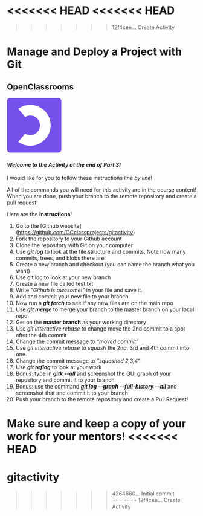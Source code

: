 <<<<<<< HEAD
<<<<<<< HEAD
=======
>>>>>>> 12f4cee... Create Activity


# Manage and Deploy a Project with Git

## OpenClassrooms
![Become](https://github.com/OCclassprojects/logo/blob/master/fav-icon.png?raw=true)

#### ***Welcome to the Activity at the end of Part 3!***

I would like for you to follow these instructions *line by line*! 

All of the commands you will need for this activity are in the course content! 
When you are done, push your branch to the remote repository and create a pull request!

Here are the **instructions**!

1. Go to the [Github website] (https://github.com/OCclassprojects/gitactivity)
2. Fork the repository to your Github account
3. Clone the repository with Git on your computer
4. Use ***git log*** to look at the file structure and commits.  Note how many commits, trees, and blobs there are!
5. Create a new branch and checkout (you can name the branch what you want)
6. Use git log to look at your new branch
7. Create a new file called test.txt
8. Write *“Github is awesome!”* in your file and save it.
9. Add and commit your new file to your branch
10. Now run a ***git fetch*** to see if any new files are on the main repo
11. Use ***git merge*** to merge your branch to the master branch on your local repo
12. Get on the **master branch** as your working directory
13. Use *git interactive rebase* to change move the 2nd commit to a spot after the 4th commit
14. Change the commit message to *“moved commit”*
15. Use *git interactive rebase* to *squash* the 2nd, 3rd and 4th commit into one.
16. Change the commit message to *“squashed 2,3,4”*
17. Use ***git reflog*** to look at your work
18. Bonus: type in ***gitk --all*** and screenshot the GUI graph of your repository and commit it to your branch
19. Bonus: use the command ***git log --graph --full-history --all*** and screenshot that and commit it to your branch
20.  Push your branch to the remote repository and create a Pull Request!

Make sure and keep a copy of your work for your mentors!
<<<<<<< HEAD
=======
# gitactivity
>>>>>>> 4264660... Initial commit
=======
>>>>>>> 12f4cee... Create Activity
